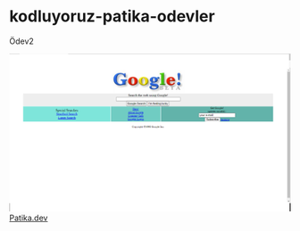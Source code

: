 # kodluyoruz-patika-odevler
 Ödev2
 
 ![Screenshot](images/ödev2.png)
 [Patika.dev](https://www.patika.dev/)
